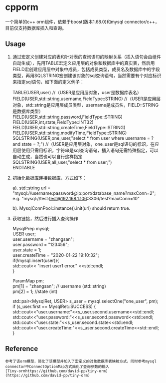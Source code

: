 # cpporm
一个简单的c++ orm组件，依赖于boost(版本1.68.0)和mysql connector/c++，目前仅支持数据库插入和查询。

## Usage
1. 通过宏定义创建对应的表和针对表的查询语句的映射关系（插入语句会由组件自动生成），先用TABLE宏定义应用层的对象和数据库中的真实表，然后用FIELD宏创建应用层中对象中成员，包括成员类型，成员名及数据库中的字段类型，再用SQLSTRING宏创建该对象的sql查询语句，当然需要有个对应标识来指定sql语句，如下面的定义例子：

    TABLE(USER,user)  //（USER是应用层对象，user是数据库表名）<br>
    FIELD(USER,std::string,username,FieldType::STRING) //（USER是应用层对象，std::string是应用层成员类型，username是成员名，FIELD::STRING是数据库类型）<br>
    FIELD(USER,std::string,password,FieldType::STRING) <br>
    FIELD(USER,int,state,FieldType::INT32) <br>
    FIELD(USER,std::string,createTime,FieldType::STRING) <br>
    FIELD(USER,std::string,modifyTime,FieldType::STRING) <br>
    SQLSTRING(USER,one_user,"select * from user where username = ? and state = ?;") //（USER是应用层对象，one_user是sql语句的标识，在应用层使用只需用标识，字符串是sql查询语句，插入语句无需特殊指定，可以自动生成，当然也可以自行这样指定<br>
    SQLSTRING(USER,all_user,"select * from user;") <br>
    ENDTABLE
    
2. 初始化数据库连接数据库，方式如下：

    a).  std::string url = "mysql://username:password@ip:port/database_name?maxConn=2";<br>
        e.g.   "mysql://test:test@192.168.1.106:3306/test?maxConn=10"
    
    b). MysqlConnPool::instance().init(url) should return true.
    
3. 获取链接，然后进行插入查询操作

    MysqlPrep mysql;<br>
    USER user;<br>
    user.username = "zhangsan";<br>
    user.password = "123456";<br>
    user.state = 1;<br>
    user.createTime = "2020-01-22 19:10:32";<br>
    if(!mysql.insert(user)){<br>
        std::cout<< "insert user1 error." <<std::endl;<br>
    }
    
    ParamMap pm;<br>
    pm[1] = "zhangsan"; // username (std::string)<br>
    pm[2] = 1;  //state (int)

    std::pair<MysqlRet, USER> s_user = mysql.selectOne<USER>("one_user", pm);<br>
    if (s_user.first == MysqlRet::SUCCESS) {<br>
        std::cout<<"user.username:"<<s_user.second.username<<std::endl;<br>
        std::cout<<"user.password:"<<s_user.second.password<<std::endl;<br>
        std::cout<<"user.state:"<<s_user.second.state<<std::endl;<br>
        std::cout<<"user.createTime:"<<s_user.second.createTime<<std::endl;<br>
    }
    
## Reference
    参考了该orm模型，简化了该模型并加入了宏定义的对象数据库表映射方式，同时参考mysql connector中ConnectOptionMap方式简化了查询参数的输入
    [Tiny-ormhttps://github.com/david-pp/tiny-orm](https://github.com/david-pp/tiny-orm)



    
    
    
